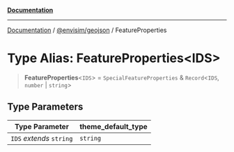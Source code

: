 [**Documentation**](../../../README.md)

---

[Documentation](../../../README.md) / [@envisim/geojson](../README.md) / FeatureProperties

# Type Alias: FeatureProperties\<IDS\>

> **FeatureProperties**\<`IDS`\> = `SpecialFeatureProperties` & `Record`\<`IDS`, `number` \| `string`\>

## Type Parameters

| Type Parameter           | theme_default_type |
| ------------------------ | ------------------ |
| `IDS` _extends_ `string` | `string`           |
